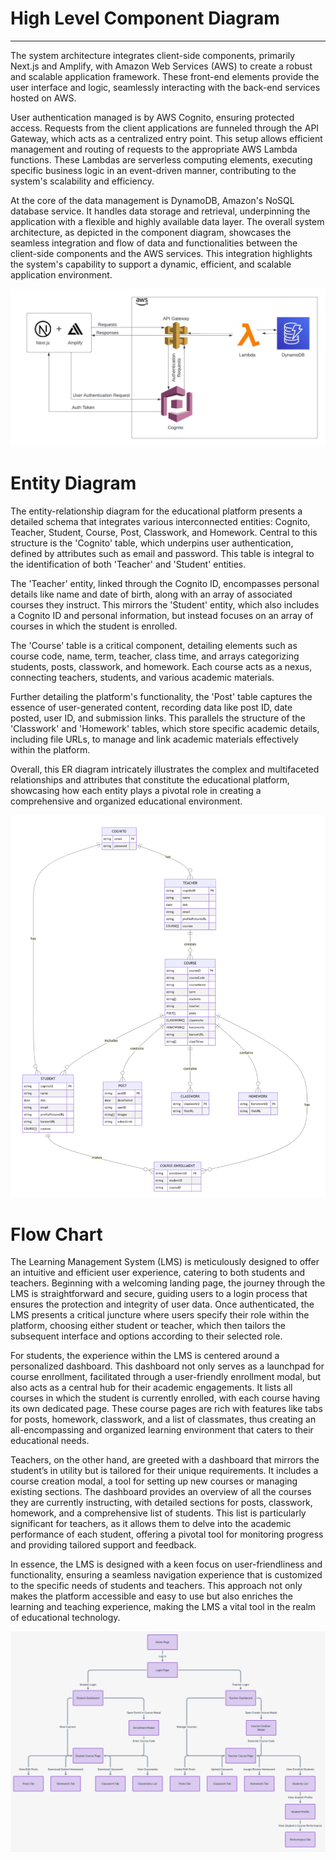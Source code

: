 # High Level Component Diagram

---

The system architecture integrates client-side components, primarily Next.js and Amplify, with Amazon Web Services (AWS) to create a robust and scalable application framework. These front-end elements provide the user interface and logic, seamlessly interacting with the back-end services hosted on AWS.

User authentication managed is by AWS Cognito, ensuring protected access. Requests from the client applications are funneled through the API Gateway, which acts as a centralized entry point. This setup allows efficient management and routing of requests to the appropriate AWS Lambda functions. These Lambdas are serverless computing elements, executing specific business logic in an event-driven manner, contributing to the system's scalability and efficiency.

At the core of the data management is DynamoDB, Amazon's NoSQL database service. It handles data storage and retrieval, underpinning the application with a flexible and highly available data layer. The overall system architecture, as depicted in the component diagram, showcases the seamless integration and flow of data and functionalities between the client-side components and the AWS services. This integration highlights the system's capability to support a dynamic, efficient, and scalable application environment.

![component-diagram](./public/component-diagram.jpeg)

# Entity Diagram

The entity-relationship diagram for the educational platform presents a detailed schema that integrates various interconnected entities: Cognito, Teacher, Student, Course, Post, Classwork, and Homework. Central to this structure is the 'Cognito' table, which underpins user authentication, defined by attributes such as email and password. This table is integral to the identification of both 'Teacher' and 'Student' entities.

The 'Teacher' entity, linked through the Cognito ID, encompasses personal details like name and date of birth, along with an array of associated courses they instruct. This mirrors the 'Student' entity, which also includes a Cognito ID and personal information, but instead focuses on an array of courses in which the student is enrolled.

The 'Course' table is a critical component, detailing elements such as course code, name, term, teacher, class time, and arrays categorizing students, posts, classwork, and homework. Each course acts as a nexus, connecting teachers, students, and various academic materials.

Further detailing the platform's functionality, the 'Post' table captures the essence of user-generated content, recording data like post ID, date posted, user ID, and submission links. This parallels the structure of the 'Classwork' and 'Homework' tables, which store specific academic details, including file URLs, to manage and link academic materials effectively within the platform.

Overall, this ER diagram intricately illustrates the complex and multifaceted relationships and attributes that constitute the educational platform, showcasing how each entity plays a pivotal role in creating a comprehensive and organized educational environment.

![er-diagram](./public/entity-diagram.png)

# Flow Chart

The Learning Management System (LMS) is meticulously designed to offer an intuitive and efficient user experience, catering to both students and teachers. Beginning with a welcoming landing page, the journey through the LMS is straightforward and secure, guiding users to a login process that ensures the protection and integrity of user data. Once authenticated, the LMS presents a critical juncture where users specify their role within the platform, choosing either student or teacher, which then tailors the subsequent interface and options according to their selected role.

For students, the experience within the LMS is centered around a personalized dashboard. This dashboard not only serves as a launchpad for course enrollment, facilitated through a user-friendly enrollment modal, but also acts as a central hub for their academic engagements. It lists all courses in which the student is currently enrolled, with each course having its own dedicated page. These course pages are rich with features like tabs for posts, homework, classwork, and a list of classmates, thus creating an all-encompassing and organized learning environment that caters to their educational needs.

Teachers, on the other hand, are greeted with a dashboard that mirrors the student’s in utility but is tailored for their unique requirements. It includes a course creation modal, a tool for setting up new courses or managing existing sections. The dashboard provides an overview of all the courses they are currently instructing, with detailed sections for posts, classwork, homework, and a comprehensive list of students. This list is particularly significant for teachers, as it allows them to delve into the academic performance of each student, offering a pivotal tool for monitoring progress and providing tailored support and feedback.

In essence, the LMS is designed with a keen focus on user-friendliness and functionality, ensuring a seamless navigation experience that is customized to the specific needs of students and teachers. This approach not only makes the platform accessible and easy to use but also enriches the learning and teaching experience, making the LMS a vital tool in the realm of educational technology.

![flow-chart](./public/flow-chart.png)